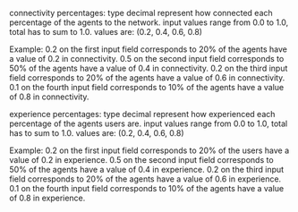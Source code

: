 connectivity percentages: 
type decimal
represent how connected each percentage of the agents to the network.
input values range from 0.0 to 1.0, total has to sum to 1.0. 
values are: (0.2, 0.4, 0.6, 0.8)

Example: 
0.2 on the first input field corresponds to 20% of the agents have a value of 0.2 in connectivity.
0.5 on the second input field corresponds to 50% of the agents have a value of 0.4 in connectivity.
0.2 on the third input field corresponds to 20% of the agents have a value of 0.6 in connectivity.
0.1 on the fourth input field corresponds to 10% of the agents have a value of 0.8 in connectivity.



experience percentages: 
type decimal
represent how experienced each percentage of the agents users are.
input values range from 0.0 to 1.0, total has to sum to 1.0. 
values are: (0.2, 0.4, 0.6, 0.8)

Example: 
0.2 on the first input field corresponds to 20% of the users have a value of 0.2 in experience.
0.5 on the second input field corresponds to 50% of the agents have a value of 0.4 in experience.
0.2 on the third input field corresponds to 20% of the agents have a value of 0.6 in experience.
0.1 on the fourth input field corresponds to 10% of the agents have a value of 0.8 in experience.



